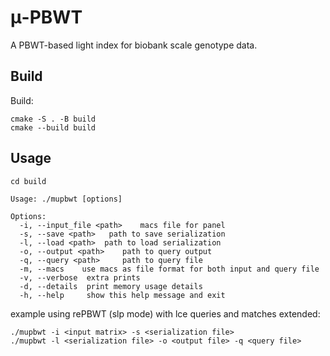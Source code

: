 # μ-PBWT
A PBWT-based light index  for biobank scale genotype data.

## Build
Build:
```
cmake -S . -B build 
cmake --build build
```
## Usage
```
cd build
```
```
Usage: ./mupbwt [options]

Options:
  -i, --input_file <path>	 macs file for panel
  -s, --save <path>	  path to save serialization 
  -l, --load <path>	 path to load serialization
  -o, --output <path>	 path to query output
  -q, --query <path>	 path to query file
  -m, --macs	use macs as file format for both input and query file
  -v, --verbose	 extra prints
  -d, --details	 print memory usage details
  -h, --help	 show this help message and exit
```

example using rePBWT (slp mode) with lce queries and matches extended:

```
./mupbwt -i <input matrix> -s <serialization file>
./mupbwt -l <serialization file> -o <output file> -q <query file>
```

